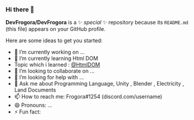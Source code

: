 ### Hi there 👋


**DevFrogora/DevFrogora** is a ✨ _special_ ✨ repository because its `README.md` (this file) appears on your GitHub profile.

Here are some ideas to get you started:

- 🔭 I’m currently working on ...
- 🌱 I’m currently learning Html DOM
- Topic which i learned : [@HtmlDOM](HTMLDOM.html)
- 👯 I’m looking to collaborate on ...
- 🤔 I’m looking for help with ...
- 💬 Ask me about Programming Language, Unity , Blender , Electricity , Land Documents
- 📫 How to reach me: Frogora#1254 (discord.com/username)
- 😄 Pronouns: ...
- ⚡ Fun fact: 

